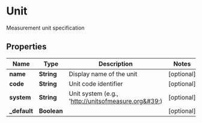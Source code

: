 

# Unit

Measurement unit specification

## Properties

| Name | Type | Description | Notes |
|------------ | ------------- | ------------- | -------------|
|**name** | **String** | Display name of the unit |  [optional] |
|**code** | **String** | Unit code identifier |  [optional] |
|**system** | **String** | Unit system (e.g., &#39;http://unitsofmeasure.org&#39;) |  [optional] |
|**_default** | **Boolean** |  |  [optional] |



